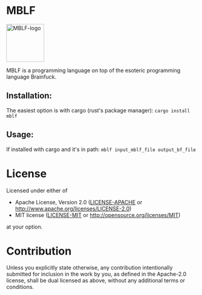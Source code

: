 # MBLF

<img src="https://avatars.githubusercontent.com/u/77209611?s=200&v=4" alt="MBLF-logo" width="100px" />

MBLF is a programming language on top of the esoteric programming language Brainfuck.

## Installation:

The easiest option is with cargo (rust's package manager):
`cargo install mblf`

## Usage:

If installed with cargo and it's in path:
`mblf input_mblf_file output_bf_file`

# License

Licensed under either of

- Apache License, Version 2.0
  ([LICENSE-APACHE](LICENSE-APACHE) or http://www.apache.org/licenses/LICENSE-2.0)
- MIT license
  ([LICENSE-MIT](LICENSE-MIT) or http://opensource.org/licenses/MIT)

at your option.

# Contribution

Unless you explicitly state otherwise, any contribution intentionally submitted
for inclusion in the work by you, as defined in the Apache-2.0 license, shall be
dual licensed as above, without any additional terms or conditions.
